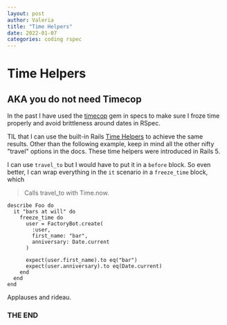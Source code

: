 ```yaml
---
layout: post
author: Valeria
title: "Time Helpers"
date: 2022-01-07
categories: coding rspec
---
```

# Time Helpers

## AKA you do not need Timecop

In the past I have used the
[timecop](https://github.com/travisjeffery/timecop) gem in specs to make sure I
froze time properly and avoid brittleness around dates in RSpec.

TIL that I can use the built-in Rails [Time
Helpers](https://api.rubyonrails.org/v5.2.6/classes/ActiveSupport/Testing/TimeHelpers.html)
to achieve the same results. Other than the following example, keep in mind all
the other nifty "travel" options in the docs.
These time helpers were introduced in Rails 5.

I can use `travel_to` but I would have to put it in a `before` block.
So even better, I can wrap everything in the `it` scenario in a `freeze_time`
block, which

> Calls travel_to with Time.now.

```
describe Foo do
  it "bars at will" do
    freeze_time do
      user = FactoryBot.create(
        :user,
        first_name: "bar",
        anniversary: Date.current
      )

      expect(user.first_name).to eq("bar")
      expect(user.anniversary).to eq(Date.current)
    end
  end
end
```

Applauses and rideau.

### THE END
